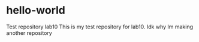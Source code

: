 # hello-world
Test repository lab10
This is my test repository for lab10. Idk why Im making another repository
